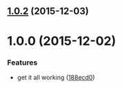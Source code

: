 <a name="1.0.2"></a>
## [1.0.2](https://github.com/paradox41/validate-commit/compare/v1.0.2...v1.0.2) (2015-12-03)




<a name="1.0.0"></a>
# 1.0.0 (2015-12-02)


### Features

* get it all working ([188ecd0](https://github.com/paradox41/validate-commit/commit/188ecd0))



